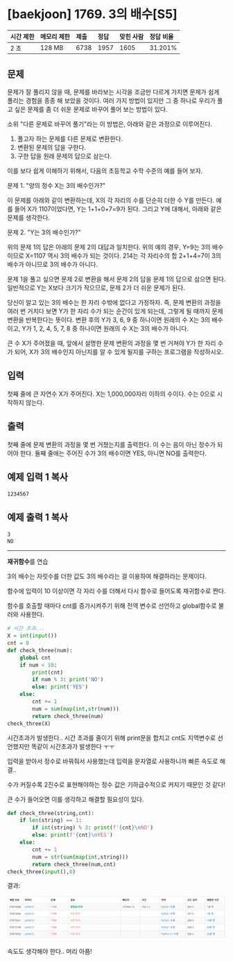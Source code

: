 # [baekjoon] 1769. 3의 배수[S5]

| 시간 제한 | 메모리 제한 | 제출 | 정답 | 맞힌 사람 | 정답 비율 |
| :-------- | :---------- | :--- | :--- | :-------- | :-------- |
| 2 초      | 128 MB      | 6738 | 1957 | 1605      | 31.201%   |

## 문제

문제가 잘 풀리지 않을 때, 문제를 바라보는 시각을 조금만 다르게 가지면 문제가 쉽게 풀리는 경험을 종종 해 보았을 것이다. 여러 가지 방법이 있지만 그 중 하나로 우리가 풀고 싶은 문제를 좀 더 쉬운 문제로 바꾸어 풀어 보는 방법이 있다.

소위 "다른 문제로 바꾸어 풀기"라는 이 방법은, 아래와 같은 과정으로 이루어진다.

1. 풀고자 하는 문제를 다른 문제로 변환한다.
2. 변환된 문제의 답을 구한다.
3. 구한 답을 원래 문제의 답으로 삼는다.

이를 보다 쉽게 이해하기 위해서, 다음의 초등학교 수학 수준의 예를 들어 보자.

문제 1. "양의 정수 X는 3의 배수인가?"

이 문제를 아래와 같이 변환하는데, X의 각 자리의 수를 단순히 더한 수 Y를 만든다. 예를 들어 X가 1107이었다면, Y는 1+1+0+7=9가 된다. 그리고 Y에 대해서, 아래와 같은 문제를 생각한다.

문제 2. "Y는 3의 배수인가?"

위의 문제 1의 답은 아래의 문제 2의 대답과 일치한다. 위의 예의 경우, Y=9는 3의 배수이므로 X=1107 역시 3의 배수가 되는 것이다. 214는 각 자리수의 합 2+1+4=7이 3의 배수가 아니므로 3의 배수가 아니다.

문제 1을 풀고 싶으면 문제 2로 변환을 해서 문제 2의 답을 문제 1의 답으로 삼으면 된다. 일반적으로 Y는 X보다 크기가 작으므로, 문제 2가 더 쉬운 문제가 된다.

당신이 알고 있는 3의 배수는 한 자리 수밖에 없다고 가정하자. 즉, 문제 변환의 과정을 여러 번 거치다 보면 Y가 한 자리 수가 되는 순간이 있게 되는데, 그렇게 될 때까지 문제 변환을 반복한다는 뜻이다. 변환 후의 Y가 3, 6, 9 중 하나이면 원래의 수 X는 3의 배수이고, Y가 1, 2, 4, 5, 7, 8 중 하나이면 원래의 수 X는 3의 배수가 아니다.

큰 수 X가 주어졌을 때, 앞에서 설명한 문제 변환의 과정을 몇 번 거쳐야 Y가 한 자리 수가 되어, X가 3의 배수인지 아닌지를 알 수 있게 될지를 구하는 프로그램을 작성하시오.

## 입력

첫째 줄에 큰 자연수 X가 주어진다. X는 1,000,000자리 이하의 수이다. 수는 0으로 시작하지 않는다.

## 출력

첫째 줄에 문제 변환의 과정을 몇 번 거쳤는지를 출력한다. 이 수는 음이 아닌 정수가 되어야 한다. 둘째 줄에는 주어진 수가 3의 배수이면 YES, 아니면 NO를 출력한다.

## 예제 입력 1 복사

```
1234567
```

## 예제 출력 1 복사

```
3
NO
```

---

**재귀함수**를 연습

3의 배수는 자릿수를 더한 값도 3의 배수라는 걸 이용하여 해결하라는 문제이다. 

함수에 입력이 10 이상이면 각 자리 수를 더해서 다시 함수로 들어도록 재귀함수로 짠다.

함수를 호출할 때마다 cnt를 증가시켜주기 위해 전역 변수로 선언하고 global함수로 불러와 사용한다.

```python
# 시간 초과...
X = int(input())
cnt = 0
def check_three(num):
    global cnt
    if num < 10:
        print(cnt)
        if num % 3: print('NO')
        else: print('YES')
    else: 
        cnt += 1
        num = sum(map(int,str(num)))
        return check_three(num) 
check_three(X)
```

시간초과가 발생한다.. 시간 초과를 줄이기 위해 print문을 합치고 cnt도 지역변수로 선언했지만 똑같이 시간초과가 발생한다 ㅜㅜ

입력을 받아서 정수로 바꿔줘서 사용했는데 입력을 문자열로 사용하니까 빠른 속도로 해결..

수가 커질수록 2진수로 표현해야하는 정수 값은 기하급수적으로 커지기 때문인 것 같다!

큰 수가 들어오면 이를 생각하고 해결할 필요성이 있다.

```python
def check_three(string,cnt):
    if len(string) == 1:
        if int(string) % 3: print(f'{cnt}\nNO')
        else: print(f'{cnt}\nYES')
    else: 
        cnt += 1
        num = str(sum(map(int,string)))
        return check_three(num,cnt) 
check_three(input(),0)
```



결과:

![image-20220120221817251](S5_1769.assets/image-20220120221817251.png)



속도도 생각해야 한다.. 머리 아픔!